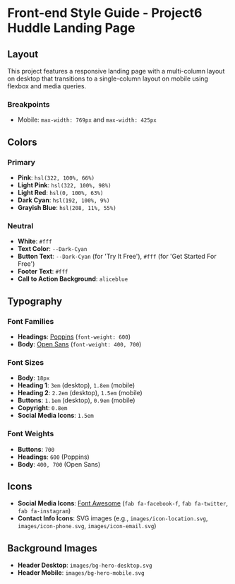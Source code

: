 # Front-end Style Guide - Project6 Huddle Landing Page

## Layout

This project features a responsive landing page with a multi-column layout on desktop that transitions to a single-column layout on mobile using flexbox and media queries.

### Breakpoints

- Mobile: `max-width: 769px` and `max-width: 425px`

## Colors

### Primary

- **Pink**: `hsl(322, 100%, 66%)`
- **Light Pink**: `hsl(322, 100%, 98%)`
- **Light Red**: `hsl(0, 100%, 63%)`
- **Dark Cyan**: `hsl(192, 100%, 9%)`
- **Grayish Blue**: `hsl(208, 11%, 55%)`

### Neutral

- **White**: `#fff`
- **Text Color**: `--Dark-Cyan`
- **Button Text**: `--Dark-Cyan` (for 'Try It Free'), `#fff` (for 'Get Started For Free')
- **Footer Text**: `#fff`
- **Call to Action Background**: `aliceblue`

## Typography

### Font Families

- **Headings**: [Poppins](https://fonts.google.com/specimen/Poppins) (`font-weight: 600`)
- **Body**: [Open Sans](https://fonts.google.com/specimen/Open+Sans) (`font-weight: 400, 700`)

### Font Sizes

- **Body**: `18px`
- **Heading 1**: `3em` (desktop), `1.8em` (mobile)
- **Heading 2**: `2.2em` (desktop), `1.5em` (mobile)
- **Buttons**: `1.1em` (desktop), `0.9em` (mobile)
- **Copyright**: `0.8em`
- **Social Media Icons**: `1.5em`

### Font Weights

- **Buttons**: `700`
- **Headings**: `600` (Poppins)
- **Body**: `400, 700` (Open Sans)

## Icons

- **Social Media Icons**: [Font Awesome](https://fontawesome.com/) (`fab fa-facebook-f`, `fab fa-twitter`, `fab fa-instagram`)
- **Contact Info Icons**: SVG images (e.g., `images/icon-location.svg`, `images/icon-phone.svg`, `images/icon-email.svg`)

## Background Images

- **Header Desktop**: `images/bg-hero-desktop.svg`
- **Header Mobile**: `images/bg-hero-mobile.svg`